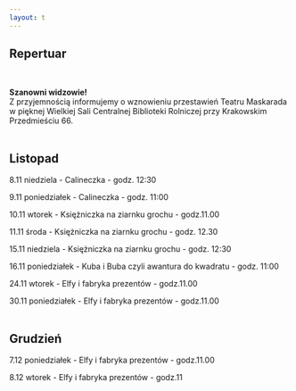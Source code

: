 ```yaml
---
layout: t
---
```


## Repertuar  

<br />

**Szanowni widzowie!**  
Z przyjemnością informujemy o wznowieniu przestawień Teatru Maskarada  
w pięknej Wielkiej Sali Centralnej Biblioteki Rolniczej przy Krakowskim Przedmieściu 66.
<br /><br />

## Listopad

8.11 niedziela - Calineczka - godz. 12:30  

9.11 poniedziałek - Calineczka - godz. 11:00  

10.11 wtorek - Księżniczka na ziarnku grochu - godz.11.00  

11.11 środa - Księżniczka na ziarnku grochu - godz. 12.30  

15.11 niedziela - Księżniczka na ziarnku grochu - godz. 12:30  

16.11 poniedziałek - Kuba i Buba czyli awantura do kwadratu - godz. 11:00  

24.11 wtorek - Elfy i fabryka prezentów - godz.11.00  

30.11 poniedziałek - Elfy i fabryka prezentów - godz.11.00  
<br />  

## Grudzień

7.12 poniedziałek - Elfy i fabryka prezentów - godz.11.00  

8.12 wtorek - Elfy i fabryka prezentów - godz.11